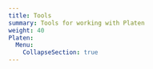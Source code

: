 ```yaml
---
title: Tools
summary: Tools for working with Platen
weight: 40
Platen:
  Menu:
    CollapseSection: true
---
```

